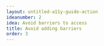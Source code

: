 ```yaml
---
layout: untitled-a11y-guide-action
ideanumber: 2
idea: Avoid barriers to access
title: Avoid adding barriers
order: 3
---
```

